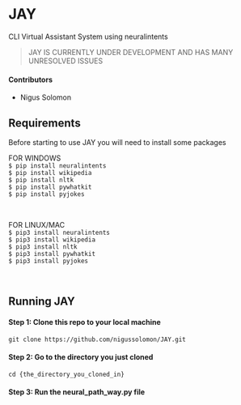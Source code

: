 # JAY
CLI Virtual Assistant System using neuralintents

>JAY IS CURRENTLY UNDER DEVELOPMENT AND HAS MANY UNRESOLVED ISSUES

#### Contributors

- Nigus Solomon

## Requirements
Before starting to use JAY you will need to install some packages</br>

FOR WINDOWS</br>
`$ pip install neuralintents`</br>
`$ pip install wikipedia`</br>
`$ pip install nltk`</br>
`$ pip install pywhatkit`</br>
`$ pip install pyjokes`</br>

</br>

FOR LINUX/MAC</br>
`$ pip3 install neuralintents`</br>
`$ pip3 install wikipedia`</br>
`$ pip3 install nltk`</br>
`$ pip3 install pywhatkit`</br>
`$ pip3 install pyjokes`</br>

</br>

## Running JAY

#### Step 1: Clone this repo to your local machine
`git clone https://github.com/nigussolomon/JAY.git`</br>

#### Step 2: Go to the directory you just cloned
`cd {the_directory_you_cloned_in}`</br>

#### Step 3: Run the neural_path_way.py file
